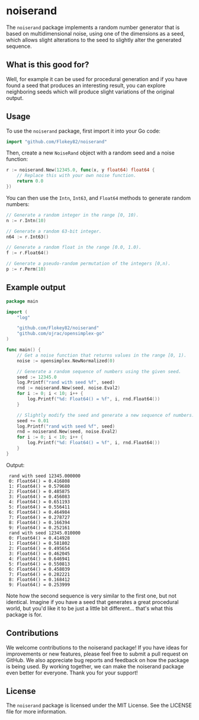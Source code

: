 # noiserand

The `noiserand` package implements a random number generator that is based on multidimensional noise, using one of the dimensions as a seed, which allows slight alterations to the seed to slightly alter the generated sequence.

## What is this good for?

Well, for example it can be used for procedural generation and if you have found a seed that produces an interesting result, you can explore neighboring seeds which will produce slight variations of the original output.

## Usage

To use the `noiserand` package, first import it into your Go code:

```go
import "github.com/Flokey82/noiserand"
```

Then, create a new `NoiseRand` object with a random seed and a noise function:

```go
r := noiserand.New(12345.0, func(x, y float64) float64 {
    // Replace this with your own noise function.
    return 0.0
})
```

You can then use the `Intn`, `Int63`, and `Float64` methods to generate random numbers:

```go
// Generate a random integer in the range [0, 10).
n := r.Intn(10)

// Generate a random 63-bit integer.
n64 := r.Int63()

// Generate a random float in the range [0.0, 1.0).
f := r.Float64()

// Generate a pseudo-random permutation of the integers [0,n).
p := r.Perm(10)
```

## Example output

```go
package main

import (
	"log"

	"github.com/Flokey82/noiserand"
	"github.com/ojrac/opensimplex-go"
)

func main() {
    // Get a noise function that returns values in the range [0, 1).
	noise := opensimplex.NewNormalized(0)

    // Generate a random sequence of numbers using the given seed.
	seed := 12345.0
	log.Printf("rand with seed %f", seed)
	rnd := noiserand.New(seed, noise.Eval2)
	for i := 0; i < 10; i++ {
		log.Printf("%d: Float64() = %f", i, rnd.Float64())
	}

    // Slightly modify the seed and generate a new sequence of numbers.
	seed += 0.01
	log.Printf("rand with seed %f", seed)
	rnd = noiserand.New(seed, noise.Eval2)
	for i := 0; i < 10; i++ {
		log.Printf("%d: Float64() = %f", i, rnd.Float64())
	}
}
```

Output:

```
 rand with seed 12345.000000
 0: Float64() = 0.416808
 1: Float64() = 0.579680
 2: Float64() = 0.485875
 3: Float64() = 0.456083
 4: Float64() = 0.651193
 5: Float64() = 0.556411
 6: Float64() = 0.464984
 7: Float64() = 0.278727
 8: Float64() = 0.166394
 9: Float64() = 0.252161
 rand with seed 12345.010000
 0: Float64() = 0.414928
 1: Float64() = 0.581802
 2: Float64() = 0.495654
 3: Float64() = 0.462045
 4: Float64() = 0.646941
 5: Float64() = 0.550813
 6: Float64() = 0.458039
 7: Float64() = 0.282221
 8: Float64() = 0.168412
 9: Float64() = 0.253999
```

Note how the second sequence is very similar to the first one, but not identical. Imagine if you have a seed that generates a great procedural world, but you'd like it to be just a little bit different... that's what this package is for.

## Contributions

We welcome contributions to the noiserand package! If you have ideas for improvements or new features, please feel free to submit a pull request on GitHub. We also appreciate bug reports and feedback on how the package is being used. By working together, we can make the noiserand package even better for everyone. Thank you for your support!

## License

The `noiserand` package is licensed under the MIT License. See the LICENSE file for more information.


